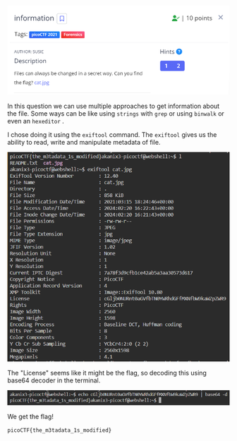 ![desc](files/desc.png)

In this question we can use multiple approaches to get information about the file. Some ways can be like using ```strings``` with ```grep``` or using ```binwalk``` or even an ```hexeditor``` .

I chose doing it using the ```exiftool``` command. The ```exiftool``` gives us the ability to read, write and manipulate metadata of file.

![exiftool](files/exiftool.png)

The "License" seems like it might be the flag, so decoding this using base64 decoder in the terminal.

![flag](files/information.png)

We get the flag!
```
picoCTF{the_m3tadata_1s_modified}
```
